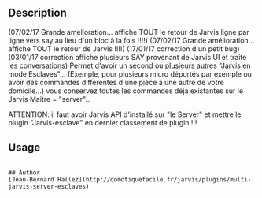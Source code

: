 <!---
IMPORTANT
=========
This README.md is displayed in the WebStore as well as within Jarvis app
Please do not change the structure of this file
Fill-in Description, Usage & Author sections
Make sure to rename the [en] folder into the language code your plugin is written in (ex: fr, es, de, it...)
For multi-language plugin:
- clone the language directory and translate commands/functions.sh
- optionally write the Description / Usage sections in several languages
-->
## Description
(07/02/17 Grande amélioration... affiche TOUT le retour de Jarvis ligne par ligne vers say au lieu d'un bloc à la fois !!!!)
(07/02/17 Grande amélioration... affiche TOUT le retour de Jarvis !!!!)
(17/01/17 correction d'un petit bug)
(03/01/17 correction affiche plusieurs SAY provenant de Jarvis UI et traite les conversations)
Permet d'avoir un second ou plusieurs autres "Jarvis en mode Esclaves"... (Exemple, pour plusieurs micro déportés par exemple ou avoir des commandes différentes d'une pièce à une autre de votre domicile...)
vous conservez toutes les commandes déjà existantes sur le Jarvis Maitre = "server"...

ATTENTION: il faut avoir Jarvis API d'installé sur "le Server" et mettre le plugin "Jarvis-esclave" en dernier classement de plugin !!! 


## Usage

```

## Author
[Jean-Bernard Hallez](http://domotiquefacile.fr/jarvis/plugins/multi-jarvis-server-esclaves)

